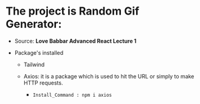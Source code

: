 # The project is Random Gif Generator:

- Source: <b>Love Babbar Advanced React Lecture 1</b>
- Package's installed

  - Tailwind
  - Axios: it is a package which is used to hit the URL or simply to make HTTP requests.

    - `Install_Command : npm i axios`
